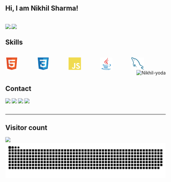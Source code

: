 ## Hi, I am Nikhil Sharma!
</br>

<div>
  <a href="https://github.com/sharmanikkkhil">
    <img align="center" height="170" src="https://github-readme-stats.vercel.app/api/top-langs/?username=sharmanikkkhil&layout=compact&langs_count=16&theme=dracula"/>
    <img align="center" src="https://github-readme-stats.vercel.app/api?username=sharmanikkkhil&show_icons=true&theme=dracula&include_all_commits=true&count_private=true&hide=issues"/>
  </a>
</div>

## Skills
<div style="display: inline_block"><br>
  <img height="40" align="center" alt="Nikhil-HTML" height="30" width="40" src="https://raw.githubusercontent.com/devicons/devicon/master/icons/html5/html5-original.svg">
  &nbsp;&nbsp;&nbsp;&nbsp;&nbsp;&nbsp;&nbsp;&nbsp;&nbsp;&nbsp;&nbsp;&nbsp;&nbsp;
  <img height="40" align="center" alt="Nikhil-CSS" height="30" width="40" src="https://raw.githubusercontent.com/devicons/devicon/master/icons/css3/css3-original.svg">
  &nbsp;&nbsp;&nbsp;&nbsp;&nbsp;&nbsp;&nbsp;&nbsp;&nbsp;&nbsp;&nbsp;&nbsp;&nbsp;
  <img height="40" align="center" alt="Nikhil-Js" height="30" width="40" src="https://raw.githubusercontent.com/devicons/devicon/master/icons/javascript/javascript-plain.svg">
  &nbsp;&nbsp;&nbsp;&nbsp;&nbsp;&nbsp;&nbsp;&nbsp;&nbsp;&nbsp;&nbsp;&nbsp;&nbsp;
   <img height="40" align="center" alt="Nikhil-HTML" height="30" width="40" src="https://raw.githubusercontent.com/devicons/devicon/master/icons/java/java-original.svg">
  &nbsp;&nbsp;&nbsp;&nbsp;&nbsp;&nbsp;&nbsp;&nbsp;&nbsp;&nbsp;&nbsp;&nbsp;&nbsp;
  <img height="40" align="center" alt="Nikhil-HTML" height="30" width="40" src="https://raw.githubusercontent.com/devicons/devicon/master/icons/mysql/mysql-original.svg">
  <img align="right" height="80em" alt="Nikhil-yoda" src="https://i.giphy.com/media/v1.Y2lkPTc5MGI3NjExMmlneDk5NnhuMG8yeTV1ZzR0a2oydXBzdXllM3VwdmExMmlmaGZ0cCZlcD12MV9pbnRlcm5hbF9naWZfYnlfaWQmY3Q9Zw/qgQUggAC3Pfv687qPC/giphy.gif">
</div>
</br>

## Contact 
<div> 
  <a href="https://www.linkedin.com/in/sharmanikkkhil" target="_blank"><img src="https://img.shields.io/badge/-LinkedIn-%230077B5?style=for-the-badge&logo=linkedin&logoColor=white" target="_blank"></a> 
  <a href="https://twitter.com/sharma_nikkkhil" target="_blank"><img src="https://img.shields.io/badge/-Twitter-%23EA4335?style=for-the-badge&logo=twitter&logoColor=white" target="_blank"></a>
  <a href="https://instagram.com/yoursnikhilll" target="_blank"><img src="https://img.shields.io/badge/-Instagram-%23E4405F?style=for-the-badge&logo=instagram&logoColor=white" target="_blank"></a>
  <a href = "mailto: nikhiltirathsharma28@gmail.com"><img src="https://img.shields.io/badge/-Gmail-%23333?style=for-the-badge&logo=gmail&logoColor=white" target="_blank"></a>
</br>
</br>
<hr/>

## Visitor count
<img src="https://profile-counter.glitch.me/sharmanikkkhil/count.svg" />

<picture>
  <source media="(prefers-color-scheme: dark)" srcset="https://github.com/sharmanikkkhil/sharmanikkkhil/raw/main/dist/github-snake-dark.svg" />
  <source media="(prefers-color-scheme: light)" srcset="https://github.com/sharmanikkkhil/sharmanikkkhil/raw/main/dist/github-snake.svg" />
  <img alt="github-snake" src="https://github.com/sharmanikkkhil/sharmanikkkhil/raw/main/dist/github-snake.svg" />
</picture>

</div>
